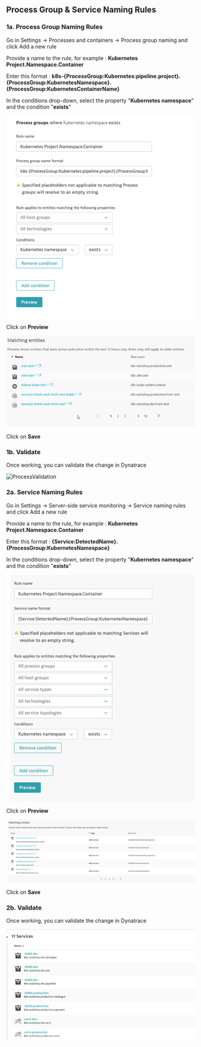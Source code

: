 ## Process Group & Service Naming Rules

### 1a. Process Group Naming Rules

Go in Settings -> Processes and containers -> Process group naming and click Add a new rule

Provide a name to the rule, for example : <b>Kubernetes Project.Namespace.Container</b>

Enter this format : <b>k8s-{ProcessGroup:Kubernetes:pipeline.project}.{ProcessGroup:KubernetesNamespace}.{ProcessGroup:KubernetesContainerName}</b>

In the conditions drop-down, select the property "<b>Kubernetes namespace</b>" and the condition "<b>exists</b>"

![ProcessNameRule](../../assets/images/lab6-process_name_rule.png)

Click on <b>Preview</b>

![ProcessNameMatch](../../assets/images/lab6-process_name_match.png)

Click on <b>Save</b>

### 1b. Validate

Once working, you can validate the change in Dynatrace

![ProcessValidation](../../assets/images/lab6-process_validation)

### 2a. Service Naming Rules

Go in Settings -> Server-side service monitoring -> Service naming rules and click Add a new rule

Provide a name to the rule, for example : <b>Kubernetes Project.Namespace.Container</b>

Enter this format : <b>{Service:DetectedName}.{ProcessGroup:KubernetesNamespace}</b>

In the conditions drop-down, select the property "<b>Kubernetes namespace</b>" and the condition "<b>exists</b>"

![ServiceNameRule](../../assets/images/lab6-service_name_rule.png)

Click on <b>Preview</b>

![ServiceNameMatch](../../assets/images/lab6-service_name_match.png)

Click on <b>Save</b>

### 2b. Validate

Once working, you can validate the change in Dynatrace

![ServiceValidation](../../assets/images/lab6-service_validation.png)
